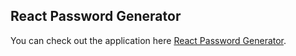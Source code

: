 
## React Password Generator

You can check out the application here [React Password Generator](/).



